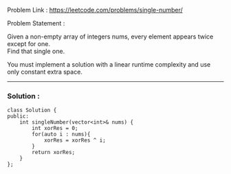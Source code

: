 Problem Link : https://leetcode.com/problems/single-number/

Problem Statement : 

Given a non-empty array of integers nums, every element appears twice except for one.<br> Find that single one.

You must implement a solution with a linear runtime complexity and use only constant extra space.

_________________________________________________________________________________________________

### Solution : 

```
class Solution {
public:
    int singleNumber(vector<int>& nums) {
        int xorRes = 0;
        for(auto i : nums){
            xorRes = xorRes ^ i;
        }
        return xorRes;
    }
};
```